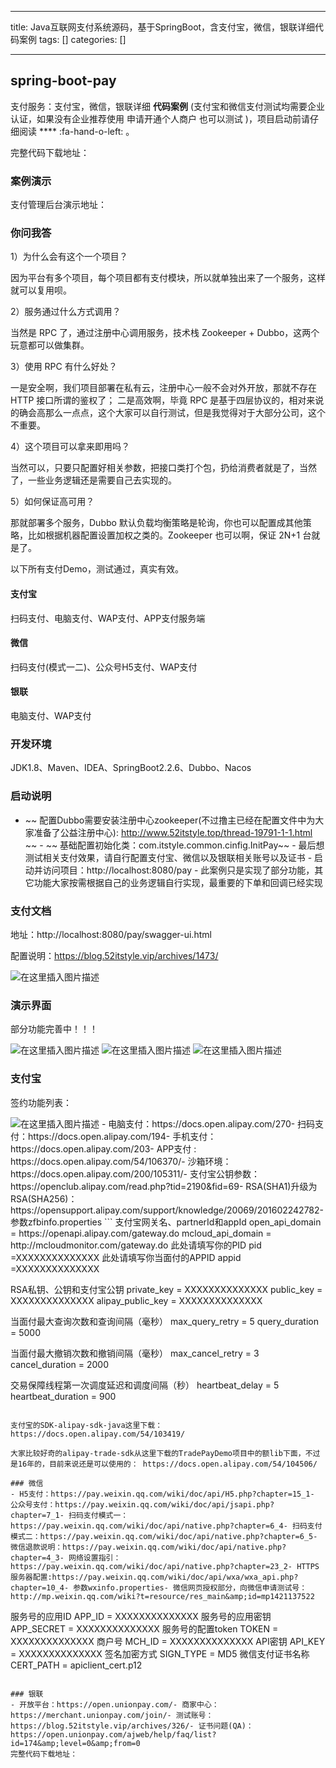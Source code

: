 
--- 
title:  Java互联网支付系统源码，基于SpringBoot，含支付宝，微信，银联详细代码案例 
tags: []
categories: [] 

---
## spring-boot-pay

支付服务：支付宝，微信，银联详细 **代码案例** (支付宝和微信支付测试均需要企业认证，如果没有企业推荐使用  申请开通个人商户 也可以测试 )，项目启动前请仔细阅读 **** :fa-hand-o-left: 。

完整代码下载地址：

### 案例演示

支付管理后台演示地址：

### 你问我答

1）为什么会有这个一个项目？

因为平台有多个项目，每个项目都有支付模块，所以就单独出来了一个服务，这样就可以复用呗。

2）服务通过什么方式调用？

当然是 RPC 了，通过注册中心调用服务，技术栈 Zookeeper + Dubbo，这两个玩意都可以做集群。

3）使用 RPC 有什么好处？

一是安全啊，我们项目部署在私有云，注册中心一般不会对外开放，那就不存在 HTTP 接口所谓的鉴权了； 二是高效啊，毕竟 RPC 是基于四层协议的，相对来说的确会高那么一点点，这个大家可以自行测试，但是我觉得对于大部分公司，这个不重要。

4）这个项目可以拿来即用吗？

当然可以，只要只配置好相关参数，把接口类打个包，扔给消费者就是了，当然了，一些业务逻辑还是需要自己去实现的。

5）如何保证高可用？

那就部署多个服务，Dubbo 默认负载均衡策略是轮询，你也可以配置成其他策略，比如根据机器配置设置加权之类的。Zookeeper 也可以啊，保证 2N+1 台就是了。

以下所有支付Demo，测试通过，真实有效。

#### 支付宝

扫码支付、电脑支付、WAP支付、APP支付服务端

#### 微信

扫码支付(模式一二)、公众号H5支付、WAP支付

#### 银联

电脑支付、WAP支付

### 开发环境

JDK1.8、Maven、IDEA、SpringBoot2.2.6、Dubbo、Nacos

### 启动说明
-  ~~ 配置Dubbo需要安装注册中心zookeeper(不过撸主已经在配置文件中为大家准备了公益注册中心): http://www.52itstyle.top/thread-19791-1-1.html ~~ -  ~~ 基础配置初始化类：com.itstyle.common.cinfig.InitPay~~ -  最后想测试相关支付效果，请自行配置支付宝、微信以及银联相关账号以及证书 -  启动并访问项目：http://localhost:8080/pay -  此案例只是实现了部分功能，其它功能大家按需根据自己的业务逻辑自行实现，最重要的下单和回调已经实现 
### 支付文档

地址：http://localhost:8080/pay/swagger-ui.html

配置说明：https://blog.52itstyle.vip/archives/1473/

<img src="https://img-blog.csdnimg.cn/b738caa2b3144a88b71dfed4ba4d9fbc.png" alt="在这里插入图片描述">

### 演示界面

部分功能完善中！！！

<img src="https://img-blog.csdnimg.cn/19958bc521f746f48b1ae3e2388a99c9.png" alt="在这里插入图片描述">

<img src="https://img-blog.csdnimg.cn/8f1c834b67534fc6980e37211ae445c7.png" alt="在这里插入图片描述">

<img src="https://img-blog.csdnimg.cn/7ed53e4e397b46779efe4c2bf5b42077.png" alt="在这里插入图片描述">

### 支付宝

签约功能列表：

<img src="https://img-blog.csdnimg.cn/e47aca01702d42d9af453615e3794def.png" alt="在这里插入图片描述">
- 电脑支付：https://docs.open.alipay.com/270- 扫码支付：https://docs.open.alipay.com/194- 手机支付：https://docs.open.alipay.com/203- APP支付 : https://docs.open.alipay.com/54/106370/- 沙箱环境：https://docs.open.alipay.com/200/105311/- 支付宝公钥参数：https://openclub.alipay.com/read.php?tid=2190&amp;fid=69- RSA(SHA1)升级为RSA(SHA256)：https://opensupport.alipay.com/support/knowledge/20069/201602242782- 参数zfbinfo.properties
```
支付宝网关名、partnerId和appId
open_api_domain = https://openapi.alipay.com/gateway.do
mcloud_api_domain = http://mcloudmonitor.com/gateway.do
此处请填写你的PID
pid =XXXXXXXXXXXXXX
此处请填写你当面付的APPID 
appid =XXXXXXXXXXXXXX

RSA私钥、公钥和支付宝公钥
private_key = XXXXXXXXXXXXXX
public_key = XXXXXXXXXXXXXX
alipay_public_key = XXXXXXXXXXXXXX

当面付最大查询次数和查询间隔（毫秒）
max_query_retry = 5
query_duration = 5000

当面付最大撤销次数和撤销间隔（毫秒）
max_cancel_retry = 3
cancel_duration = 2000

交易保障线程第一次调度延迟和调度间隔（秒）
heartbeat_delay = 5
heartbeat_duration = 900


```

支付宝的SDK-alipay-sdk-java这里下载： https://docs.open.alipay.com/54/103419/

大家比较好奇的alipay-trade-sdk从这里下载的TradePayDemo项目中的额lib下面，不过是16年的，目前来说还是可以使用的： https://docs.open.alipay.com/54/104506/

### 微信
- H5支付：https://pay.weixin.qq.com/wiki/doc/api/H5.php?chapter=15_1- 公众号支付：https://pay.weixin.qq.com/wiki/doc/api/jsapi.php?chapter=7_1- 扫码支付模式一：https://pay.weixin.qq.com/wiki/doc/api/native.php?chapter=6_4- 扫码支付模式二：https://pay.weixin.qq.com/wiki/doc/api/native.php?chapter=6_5- 微信退款说明：https://pay.weixin.qq.com/wiki/doc/api/native.php?chapter=4_3- 网络设置指引：https://pay.weixin.qq.com/wiki/doc/api/native.php?chapter=23_2- HTTPS服务器配置:https://pay.weixin.qq.com/wiki/doc/api/wxa/wxa_api.php?chapter=10_4- 参数wxinfo.properties- 微信网页授权部分，向微信申请测试号：http://mp.weixin.qq.com/wiki?t=resource/res_main&amp;id=mp1421137522
```
服务号的应用ID
APP_ID = XXXXXXXXXXXXXX
服务号的应用密钥
APP_SECRET = XXXXXXXXXXXXXX
服务号的配置token
TOKEN = XXXXXXXXXXXXXX
商户号
MCH_ID = XXXXXXXXXXXXXX
API密钥
API_KEY = XXXXXXXXXXXXXX
签名加密方式
SIGN_TYPE = MD5
微信支付证书名称
CERT_PATH = apiclient_cert.p12

```

### 银联
- 开放平台：https://open.unionpay.com/- 商家中心：https://merchant.unionpay.com/join/- 测试账号：https://blog.52itstyle.vip/archives/326/- 证书问题(QA)：https://open.unionpay.com/ajweb/help/faq/list?id=174&amp;level=0&amp;from=0
完整代码下载地址：
